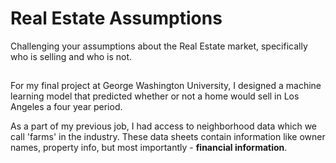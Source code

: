 # Real Estate Assumptions

Challenging your assumptions about the Real Estate market, specifically who is selling and who is not.

##

For my final project at George Washington University, I designed a machine learning model that predicted whether or not a home would sell in Los Angeles a four year period. 

As a part of my previous job, I had access to neighborhood data which we call 'farms' in the industry. These data sheets contain information like owner names, property info, but most importantly - <b>financial information</b>.

